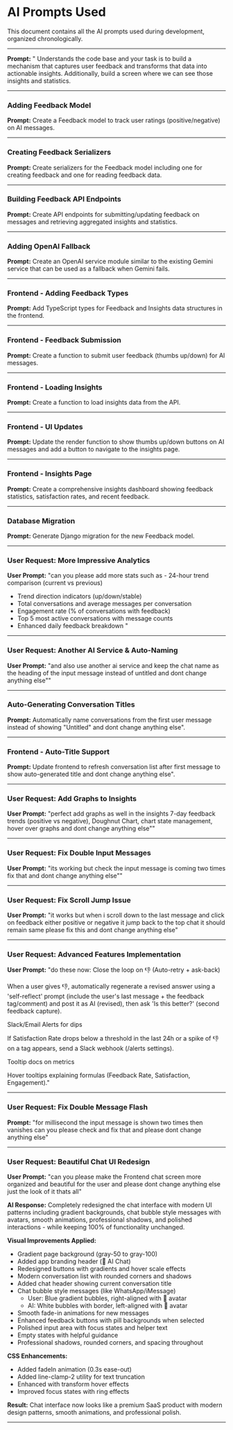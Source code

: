 # AI Prompts Used

This document contains all the AI prompts used during development, organized chronologically.

---

**Prompt:** " Understands the code base and your task is to build a mechanism that captures user feedback and transforms that data into actionable insights. Additionally, build a screen where we can see those insights and statistics.

---

### Adding Feedback Model
**Prompt:** Create a Feedback model to track user ratings (positive/negative) on AI messages.

---

### Creating Feedback Serializers
**Prompt:** Create serializers for the Feedback model including one for creating feedback and one for reading feedback data.

---

### Building Feedback API Endpoints
**Prompt:** Create API endpoints for submitting/updating feedback on messages and retrieving aggregated insights and statistics.

---

### Adding OpenAI Fallback
**Prompt:** Create an OpenAI service module similar to the existing Gemini service that can be used as a fallback when Gemini fails.

---

### Frontend - Adding Feedback Types
**Prompt:** Add TypeScript types for Feedback and Insights data structures in the frontend.

---

### Frontend - Feedback Submission
**Prompt:** Create a function to submit user feedback (thumbs up/down) for AI messages.

---

### Frontend - Loading Insights
**Prompt:** Create a function to load insights data from the API.

---

### Frontend - UI Updates
**Prompt:** Update the render function to show thumbs up/down buttons on AI messages and add a button to navigate to the insights page.

---

### Frontend - Insights Page
**Prompt:** Create a comprehensive insights dashboard showing feedback statistics, satisfaction rates, and recent feedback.

---

### Database Migration
**Prompt:** Generate Django migration for the new Feedback model.

---

### User Request: More Impressive Analytics
**User Prompt:** "can you please add more stats such as - 24-hour trend comparison (current vs previous)
- Trend direction indicators (up/down/stable)
- Total conversations and average messages per conversation
- Engagement rate (% of conversations with feedback)
- Top 5 most active conversations with message counts
- Enhanced daily feedback breakdown "
---

### User Request: Another AI Service & Auto-Naming
**User Prompt:** "and also use another ai service and keep the chat name as the heading of the input message instead of untitled and dont change anything else""

---

### Auto-Generating Conversation Titles
**Prompt:** Automatically name conversations from the first user message instead of showing "Untitled" and dont change anything else".

---

### Frontend - Auto-Title Support
**Prompt:** Update frontend to refresh conversation list after first message to show auto-generated title and dont change anything else".

---

### User Request: Add Graphs to Insights
**User Prompt:** "perfect add graphs as well in the insights 
7-day feedback trends (positive vs negative), Doughnut Chart,  chart state management, hover over graphs and dont change anything else""

---

### User Request: Fix Double Input Messages
**User Prompt:** "its working but check the input message is coming two times fix that and dont change anything else""

---

### User Request: Fix Scroll Jump Issue
**User Prompt:** "it works but when i scroll down to the last message and click on feedback either positive or negative it jump back to the top chat it should remain same please fix this and dont change anything else"

---

### User Request: Advanced Features Implementation
**User Prompt:** "do these now:
Close the loop on 👎 (Auto-retry + ask-back)

When a user gives 👎, automatically regenerate a revised answer using a 'self-reflect' prompt (include the user's last message + the feedback tag/comment) and post it as AI (revised), then ask 'Is this better?' (second feedback capture).

Slack/Email Alerts for dips

If Satisfaction Rate drops below a threshold in the last 24h or a spike of 👎 on a tag appears, send a Slack webhook (/alerts settings).

Tooltip docs on metrics

Hover tooltips explaining formulas (Feedback Rate, Satisfaction, Engagement)."

---

### User Request: Fix Double Message Flash
**Prompt:** "for millisecond the input message is shown two times then vanishes can you please check and fix that and please dont change anything else"
  
---

### User Request: Beautiful Chat UI Redesign
**User Prompt:** "can you please make the Frontend chat screen more organized and beautiful for the user and please dont change anything else just the look of it thats all"

**AI Response:** Completely redesigned the chat interface with modern UI patterns including gradient backgrounds, chat bubble style messages with avatars, smooth animations, professional shadows, and polished interactions - while keeping 100% of functionality unchanged.

**Visual Improvements Applied:**
- Gradient page background (gray-50 to gray-100)
- Added app branding header (🤖 AI Chat)
- Redesigned buttons with gradients and hover scale effects
- Modern conversation list with rounded corners and shadows
- Added chat header showing current conversation title
- Chat bubble style messages (like WhatsApp/iMessage)
  - User: Blue gradient bubbles, right-aligned with 👤 avatar
  - AI: White bubbles with border, left-aligned with 🤖 avatar
- Smooth fade-in animations for new messages
- Enhanced feedback buttons with pill backgrounds when selected
- Polished input area with focus states and helper text
- Empty states with helpful guidance
- Professional shadows, rounded corners, and spacing throughout

**CSS Enhancements:**
- Added fadeIn animation (0.3s ease-out)
- Added line-clamp-2 utility for text truncation
- Enhanced with transform hover effects
- Improved focus states with ring effects

**Result:** Chat interface now looks like a premium SaaS product with modern design patterns, smooth animations, and professional polish.

---
